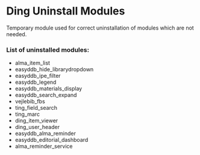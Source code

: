 # Ding Uninstall Modules

Temporary module used for correct uninstallation of modules which are not needed.

### List of uninstalled modules:
* alma_item_list
* easyddb_hide_librarydropdown
* easyddb_ipe_filter
* easyddb_legend
* easyddb_materials_display
* easyddb_search_expand
* vejlebib_fbs
* ting_field_search
* ting_marc
* ding_item_viewer
* ding_user_header
* easyddb_alma_reminder
* easyddb_editorial_dashboard
* alma_reminder_service
